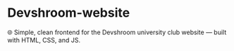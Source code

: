 # Devshroom-website
🌐 Simple, clean frontend for the Devshroom university club website — built with HTML, CSS, and JS.
